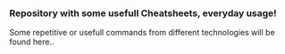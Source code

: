 ### Repository with some usefull Cheatsheets, everyday usage!
Some repetitive or usefull commands from different technologies will be found here..
